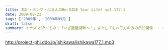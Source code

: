 ```yaml
---
title: 石川・ホンマ・ぶるんのBe-SIDE Your Life! vol.177-1
date: 2009-09-23
tags: ['2009年', '2009年09月']
draft: false
summary: イナズマSP・その１「いざ琵琶湖畔へ！」またしてもお三方のみの凸凹関係・・・ぎくしゃくいくかと思いきや、財布がない状態に意外と結束が固くなったっとかならなかったとか・・・NAMAE
---
```


http://project-phi.ddo.jp/ishikawa/ishikawa177_1.mp3
